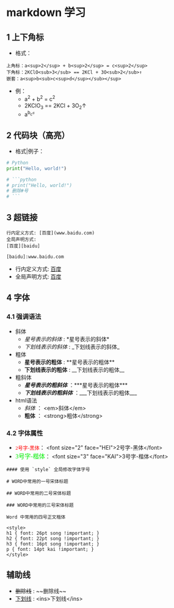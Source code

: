 # markdown 学习

## 1 上下角标

- 格式：

```
上角标：a<sup>2</sup> + b<sup>2</sup> = c<sup>2</sup>
下角标：2KClO<sub>3</sub> == 2KCl + 3O<sub>2</sub>↑
嵌套：a<sup>b<sub>c<sup>d</sup></sub></sup>
```

- 例：
    - a<sup>2</sup> + b<sup>2</sup> = c<sup>2</sup>
    - 2KClO<sub>3</sub> == 2KCl + 3O<sub>2</sub>↑
    - a<sup>b<sub>c<sup>d</sup></sub></sup>

## 2 代码块（高亮）

- 格式|例子：

```python
# Python
print("Hello, world!")

# ```python
# print("Hello, world!")
# 删除#号
# ```
```

## 3 超链接

```
行内定义方式: [百度](www.baidu.com)
全局声明方式: 
[百度][baidu] 

[baidu]:www.baidu.com
```

- 行内定义方式: [百度](www.baidu.com)
- 全局声明方式: [百度][baidu]

[baidu]: www.baidu.com

## 4 字体

### 4.1 强调语法

- 斜体
    - *星号表示的斜体* : \*星号表示的斜体*
    - _下划线表示的斜体_ : \_下划线表示的斜体_
- 粗体
    - **星号表示的粗体** : \*\*星号表示的粗体**
    - __下划线表示的粗体__ : \_\_下划线表示的粗体__
- 粗斜体
    - ***星号表示的粗斜体*** ：\*\*\*星号表示的粗体***
    - ___下划线表示的粗斜体___ ：\_\_\_下划线表示的粗体___
- html语法
    - <em>斜体</em> ： \<em>斜体\</em>
    - <strong>粗体</strong> ： \<strong>粗体\</strong>

### 4.2 字体属性

- <font color="red" size="2" face="HEI">2号字-黑体</font>： \<font size="2" face="HEI">2号字-黑体\</font>
- <font color="gree" size="3" face="KAI">3号字-楷体</font>： \<font size="3" face="KAI">3号字-楷体\</font>

```
#### 使用 `style` 全局修改字体字号

# WORD中常用的一号宋体标题

## WORD中常用的二号宋体标题

### WORD中常用的三号宋体标题

Word 中常用的四号正文楷体

<style>
h1 { font: 26pt song !important; }
h2 { font: 22pt song !important; }
h3 { font: 16pt song !important; }
p { font: 14pt kai !important; }
</style>
```

## 辅助线

- ~~删除线~~ : \~~删除线\~~
- <ins>下划线</ins> : \<ins>下划线\</ins>
